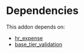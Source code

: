 # Dependencies

This addon depends on:

- [hr_expense](https://github.com/bringout/oca-ocb-hr/tree/dc1405e12dbe76ffb119a0feb323b56ae2c58522/odoo-bringout-oca-ocb-hr_expense)
- [base_tier_validation](https://github.com/bringout/oca-technical)
